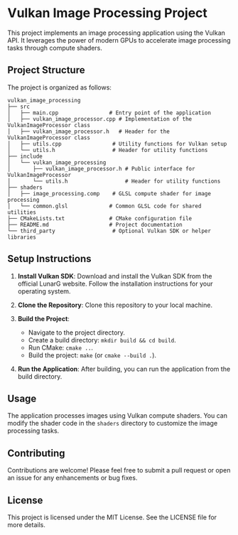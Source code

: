 # Vulkan Image Processing Project

This project implements an image processing application using the Vulkan API. It leverages the power of modern GPUs to accelerate image processing tasks through compute shaders.

## Project Structure

The project is organized as follows:

```
vulkan_image_processing
├── src
│   ├── main.cpp                # Entry point of the application
│   ├── vulkan_image_processor.cpp # Implementation of the VulkanImageProcessor class
│   ├── vulkan_image_processor.h   # Header for the VulkanImageProcessor class
│   ├── utils.cpp                # Utility functions for Vulkan setup
│   └── utils.h                  # Header for utility functions
├── include
│   └── vulkan_image_processing
│       ├── vulkan_image_processor.h # Public interface for VulkanImageProcessor
│       └── utils.h                  # Header for utility functions
├── shaders
│   ├── image_processing.comp    # GLSL compute shader for image processing
│   └── common.glsl             # Common GLSL code for shared utilities
├── CMakeLists.txt              # CMake configuration file
├── README.md                   # Project documentation
└── third_party                  # Optional Vulkan SDK or helper libraries
```

## Setup Instructions

1. **Install Vulkan SDK**: Download and install the Vulkan SDK from the official LunarG website. Follow the installation instructions for your operating system.

2. **Clone the Repository**: Clone this repository to your local machine.

3. **Build the Project**:
   - Navigate to the project directory.
   - Create a build directory: `mkdir build && cd build`.
   - Run CMake: `cmake ..`.
   - Build the project: `make` (or `cmake --build .`).

4. **Run the Application**: After building, you can run the application from the build directory.

## Usage

The application processes images using Vulkan compute shaders. You can modify the shader code in the `shaders` directory to customize the image processing tasks.

## Contributing

Contributions are welcome! Please feel free to submit a pull request or open an issue for any enhancements or bug fixes.

## License

This project is licensed under the MIT License. See the LICENSE file for more details.